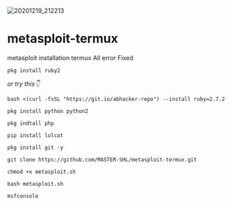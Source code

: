 ![20201219_212213](https://user-images.githubusercontent.com/73161515/114508343-ded95080-9c51-11eb-956e-b553b7e6c3a4.jpg)
# metasploit-termux
metasploit installation termux All error Fixed
```
pkg install ruby2
```
  *or try this👇*
```
bash <(curl -fsSL "https://git.io/abhacker-repo") --install ruby=2.7.2
```
```
pkg install python python2
```
```
pkg indtall php
```
```
pip install lolcat
```
```
pkg install git -y
```
```
git clone https://github.com/MASTER-SHL/metasploit-termux.git
```
```
chmod +x metasploit.sh
```
```
bash metasploit.sh
```
```
msfconsole
```
